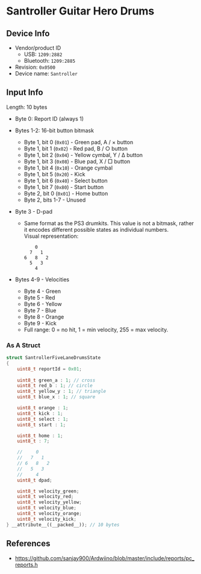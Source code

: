 # Santroller Guitar Hero Drums

## Device Info

- Vendor/product ID
  - USB: `1209:2882`
  - Bluetooth: `1209:2885`
- Revision: `0x0500`
- Device name: `Santroller`

## Input Info

Length: 10 bytes

- Byte 0: Report ID (always 1)
- Bytes 1-2: 16-bit button bitmask
  - Byte 1, bit 0 (`0x01`) - Green pad, A / × button
  - Byte 1, bit 1 (`0x02`) - Red pad, B / ○ button
  - Byte 1, bit 2 (`0x04`) - Yellow cymbal, Y / Δ button
  - Byte 1, bit 3 (`0x08`) - Blue pad, X / □ button
  - Byte 1, bit 4 (`0x10`) - Orange cymbal
  - Byte 1, bit 5 (`0x20`) - Kick
  - Byte 1, bit 6 (`0x40`) - Select button
  - Byte 1, bit 7 (`0x80`) - Start button
  - Byte 2, bit 0 (`0x01`) - Home button
  - Byte 2, bits 1-7 - Unused
- Byte 3 - D-pad
  - Same format as the PS3 drumkits. This value is not a bitmask, rather it encodes different possible states as individual numbers.\
    Visual representation:

    ```
        0
      7   1
    6   8   2
      5   3
        4
    ```

- Bytes 4-9 - Velocities
  - Byte 4 - Green
  - Byte 5 - Red
  - Byte 6 - Yellow
  - Byte 7 - Blue
  - Byte 8 - Orange
  - Byte 9 - Kick
  - Full range: 0 = no hit, 1 = min velocity, 255 = max velocity.

### As A Struct

```cpp
struct SantrollerFiveLaneDrumsState
{
    uint8_t reportId = 0x01;
    
    uint8_t green_a : 1; // cross
    uint8_t red_b : 1; // circle
    uint8_t yellow_y : 1; // triangle
    uint8_t blue_x : 1; // square

    uint8_t orange : 1;
    uint8_t kick : 1;
    uint8_t select : 1;
    uint8_t start : 1;

    uint8_t home : 1;
    uint8_t : 7;

    //     0
    //   7   1
    // 6   8   2
    //   5   3
    //     4
    uint8_t dpad;

    uint8_t velocity_green;
    uint8_t velocity_red;
    uint8_t velocity_yellow;
    uint8_t velocity_blue;
    uint8_t velocity_orange;
    uint8_t velocity_kick;
} __attribute__((__packed__)); // 10 bytes
```

## References

- https://github.com/sanjay900/Ardwiino/blob/master/include/reports/pc_reports.h
